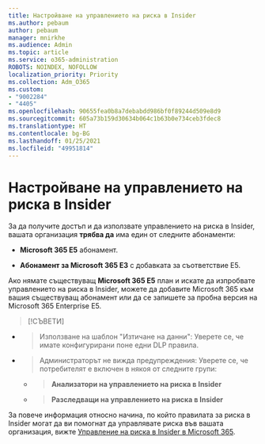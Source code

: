 ```yaml
---
title: Настройване на управлението на риска в Insider
ms.author: pebaum
author: pebaum
manager: mnirkhe
ms.audience: Admin
ms.topic: article
ms.service: o365-administration
ROBOTS: NOINDEX, NOFOLLOW
localization_priority: Priority
ms.collection: Adm_O365
ms.custom:
- "9002284"
- "4405"
ms.openlocfilehash: 90655fea0b8a7debabdd986bf0f89244d509e8d9
ms.sourcegitcommit: 605a73b159d30634b064c1b63b0e734ceb3fdec8
ms.translationtype: HT
ms.contentlocale: bg-BG
ms.lasthandoff: 01/25/2021
ms.locfileid: "49951814"
---
```

# <a name="set-up-insider-risk-management"></a>Настройване на управлението на риска в Insider

За да получите достъп и да използвате управлението на риска в Insider, вашата организация **трябва да** има един от следните абонаменти:

- **Microsoft 365 E5** абонамент.

- **Абонамент за Microsoft 365 E3** с добавката за съответствие E5.

Ако нямате съществуващ **Microsoft 365 E5** план и искате да изпробвате управлението на риска в Insider, можете да добавите Microsoft 365 към вашия съществуващ абонамент или да се запишете за пробна версия на Microsoft 365 Enterprise E5.

> [!СЪВЕТИ]
- > Използване на шаблон "Изтичане на данни": Уверете се, че имате конфигурирани поне едни DLP правила.
- > Администраторът не вижда предупреждения: Уверете се, че потребителят е включен в някоя от следните групи:
    - >**Анализатори на управлението на риска в Insider**
    - >**Разследващи на управлението на риска в Insider**

За повече информация относно начина, по който правилата за риска в Insider могат да ви помогнат да управлявате риска във вашата организация, вижте [Управление на риска в Insider в Microsoft 365](https://go.microsoft.com/fwlink/?linkid=2123907).
